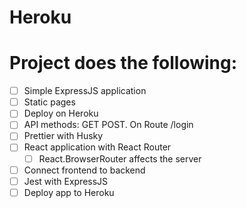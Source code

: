Heroku
====

# Project does the following:

* [ ] Simple ExpressJS application
* [ ] Static pages
* [ ] Deploy on Heroku
* [ ] API methods: GET POST. On Route /login
* [ ] Prettier with Husky
* [ ] React application with React Router
  * [ ] React.BrowserRouter affects the server
* [ ] Connect frontend to backend
* [ ] Jest with ExpressJS
* [ ] Deploy app to Heroku